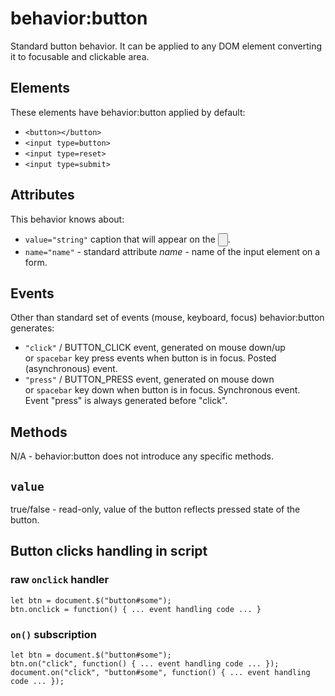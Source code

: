 # behavior:button

Standard button behavior. It can be applied to any DOM element converting it to focusable and clickable area.

## Elements

These elements have behavior:button applied by default:

* `<button></button>`
* `<input type=button>`
* `<input type=reset>`
* `<input type=submit>`

## Attributes

This behavior knows about:

* `value="string"` caption that will appear on the <input type=button>.
* `name="name"` \- standard attribute *name* \- name of the input element on a form.

## Events

Other than standard set of events (mouse, keyboard, focus) behavior:button generates:

* `"click"` / BUTTON\_CLICK event, generated on mouse down/up or `spacebar` key press events when button is in focus. Posted (asynchronous) event.
* `"press"` / BUTTON\_PRESS event, generated on mouse down or `spacebar` key down when button is in focus. Synchronous event. Event "press" is always generated before "click".

## Methods

N/A - behavior:button does not introduce any specific methods.

## `value`

true/false - read-only, value of the button reflects pressed state of the button.

## Button clicks handling in script

### raw `onclick` handler

```
let btn = document.$("button#some");
btn.onclick = function() { ... event handling code ... }

```

### `on()` subscription

```
let btn = document.$("button#some");
btn.on("click", function() { ... event handling code ... });
document.on("click", "button#some", function() { ... event handling code ... });

```